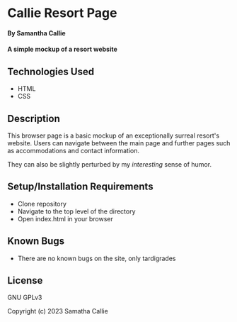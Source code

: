 # Callie Resort Page

#### By **Samantha Callie**

#### A simple mockup of a resort website

## Technologies Used

* HTML
* CSS

## Description

This browser page is a basic mockup of an exceptionally surreal resort's website. Users can navigate between the main page and further pages such as accommodations and contact information. 

They can also be slightly perturbed by my *interesting* sense of humor.

## Setup/Installation Requirements

* Clone repository
* Navigate to the top level of the directory
* Open index.html in your browser

## Known Bugs

* There are no known bugs on the site, only tardigrades

## License

GNU GPLv3

Copyright (c) 2023 Samatha Callie